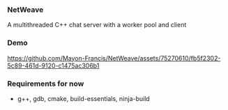 ### NetWeave

A multithreaded C++ chat server with a worker pool and client

### Demo
https://github.com/Mayon-Francis/NetWeave/assets/75270610/fb5f2302-5c89-461d-9120-c1475ac306b1

### Requirements for now

-   g++, gdb, cmake, build-essentials, ninja-build
